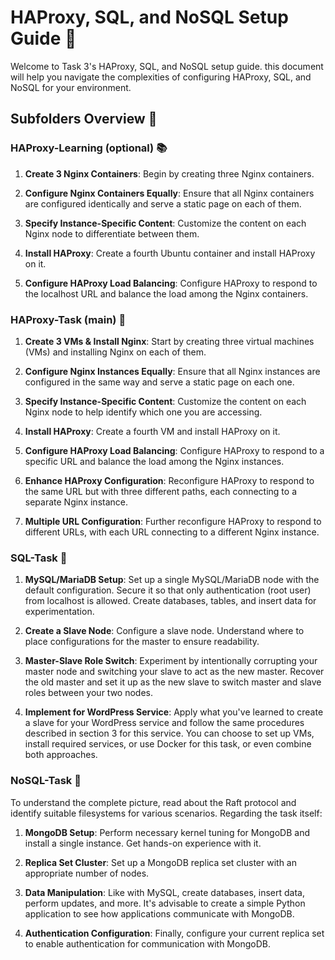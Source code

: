 # HAProxy, SQL, and NoSQL Setup Guide 🏰

Welcome to Task 3's HAProxy, SQL, and NoSQL setup guide. this document will help you navigate the complexities of configuring HAProxy, SQL, and NoSQL for your environment.

## Subfolders Overview 📂

### HAProxy-Learning (optional) 📚

1. **Create 3 Nginx Containers**: Begin by creating three Nginx containers.

2. **Configure Nginx Containers Equally**: Ensure that all Nginx containers are configured identically and serve a static page on each of them.

3. **Specify Instance-Specific Content**: Customize the content on each Nginx node to differentiate between them.

4. **Install HAProxy**: Create a fourth Ubuntu container and install HAProxy on it.

5. **Configure HAProxy Load Balancing**: Configure HAProxy to respond to the localhost URL and balance the load among the Nginx containers.

### HAProxy-Task (main) 🎯

1. **Create 3 VMs & Install Nginx**: Start by creating three virtual machines (VMs) and installing Nginx on each of them.

2. **Configure Nginx Instances Equally**: Ensure that all Nginx instances are configured in the same way and serve a static page on each one.

3. **Specify Instance-Specific Content**: Customize the content on each Nginx node to help identify which one you are accessing.

4. **Install HAProxy**: Create a fourth VM and install HAProxy on it.

5. **Configure HAProxy Load Balancing**: Configure HAProxy to respond to a specific URL and balance the load among the Nginx instances.

6. **Enhance HAProxy Configuration**: Reconfigure HAProxy to respond to the same URL but with three different paths, each connecting to a separate Nginx instance.

7. **Multiple URL Configuration**: Further reconfigure HAProxy to respond to different URLs, with each URL connecting to a different Nginx instance.

### SQL-Task 🎯

1. **MySQL/MariaDB Setup**: Set up a single MySQL/MariaDB node with the default configuration. Secure it so that only authentication (root user) from localhost is allowed. Create databases, tables, and insert data for experimentation.

2. **Create a Slave Node**: Configure a slave node. Understand where to place configurations for the master to ensure readability.

3. **Master-Slave Role Switch**: Experiment by intentionally corrupting your master node and switching your slave to act as the new master. Recover the old master and set it up as the new slave to switch master and slave roles between your two nodes.

4. **Implement for WordPress Service**: Apply what you've learned to create a slave for your WordPress service and follow the same procedures described in section 3 for this service. You can choose to set up VMs, install required services, or use Docker for this task, or even combine both approaches.

### NoSQL-Task 🎯

To understand the complete picture, read about the Raft protocol and identify suitable filesystems for various scenarios. Regarding the task itself:

1. **MongoDB Setup**: Perform necessary kernel tuning for MongoDB and install a single instance. Get hands-on experience with it.

2. **Replica Set Cluster**: Set up a MongoDB replica set cluster with an appropriate number of nodes.

3. **Data Manipulation**: Like with MySQL, create databases, insert data, perform updates, and more. It's advisable to create a simple Python application to see how applications communicate with MongoDB.

4. **Authentication Configuration**: Finally, configure your current replica set to enable authentication for communication with MongoDB.
